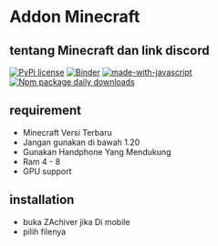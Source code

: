 # Addon Minecraft
## tentang Minecraft dan link discord

[![PyPi license](https://badgen.net/pypi/license/pip/)](https://pypi.org/project/pip/)
[![Binder](https://mybinder.org/badge_logo.svg)](https://mybinder.org/v2/gh/Naereen/badges/master)
[![made-with-javascript](https://img.shields.io/badge/Made%20with-JavaScript-1f425f.svg)](https://www.javascript.com)
[![Npm package daily downloads](https://badgen.net/npm/dm/express)](https://npmjs.com/package/express)

## requirement
- Minecraft Versi Terbaru
- Jangan gunakan di bawah 1.20
- Gunakan Handphone Yang Mendukung
- Ram 4 - 8
- GPU support

## installation
- buka ZAchiver jika Di mobile
- pilih filenya
